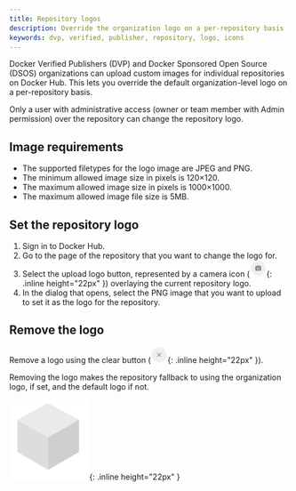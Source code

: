 ```yaml
---
title: Repository logos
description: Override the organization logo on a per-repository basis
keywords: dvp, verified, publisher, repository, logo, icons
---
```


Docker Verified Publishers (DVP) and Docker Sponsored Open Source (DSOS)
organizations can upload custom images for individual repositories on Docker Hub.
This lets you override the default organization-level logo on a per-repository basis.

Only a user with administrative access (owner or team member with Admin permission)
over the repository can change the repository logo.

## Image requirements

- The supported filetypes for the logo image are JPEG and PNG.
- The minimum allowed image size in pixels is 120×120.
- The maximum allowed image size in pixels is 1000×1000.
- The maximum allowed image file size is 5MB.

## Set the repository logo

1. Sign in to Docker Hub.
2. Go to the page of the repository that you want to change the logo for.
3. Select the upload logo button, represented by a camera icon
   (![Camera icon](./images/upload_logo_sm.png){: .inline height="22px" })
   overlaying the current repository logo.
4. In the dialog that opens, select the PNG image that you want to upload to
   set it as the logo for the repository.

## Remove the logo

Remove a logo using the clear button (![Clear button](../images/clear_logo_sm.png){: .inline height="22px" }).

Removing the logo makes the repository fallback to using the organization logo, if set, and the default logo if not.

![Default logo which is a 3D grey cube](./images/default_logo_sm.png){: .inline height="22px" }
